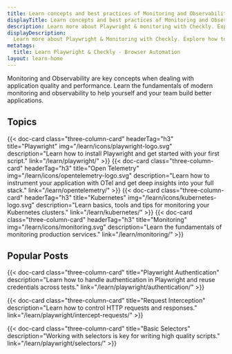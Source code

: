 ```yaml
---
title: Learn concepts and best practices of Monitoring and Observability
displayTitle: Learn concepts and best practices of Monitoring and Observability
description: Learn more about Playwright & monitoring with Checkly. Explore how to automate your web with a reliable, programmable monitoring workflow.
displayDescription: 
  Learn more about Playwright & Monitoring with Checkly. Explore how to automate your web with a reliable, programmable monitoring workflow.
metatags:
  title: Learn Playwright & Checkly - Browser Automation
layout: learn-home
---
```


Monitoring and Observability are key concepts when dealing with application quality and performance. Learn the fundamentals of modern monitoring and observability to help yourself and your team build better applications.
## Topics

<div class="cards-list">
{{< doc-card
	  class="three-column-card"
	  headerTag="h3"
	  title="Playwright"
	  img="/learn/icons/playwright-logo.svg"
	  description="Learn how to install Playwright and get started with your first script."
	  link="/learn/playwright/"
>}}
{{< doc-card
	  class="three-column-card"
	  headerTag="h3"
	  title="Open Telemetry"
	  img="/learn/icons/opentelemetry-logo.svg"
	  description="Learn how to instrument your application with OTel and get deep insights into your full stack."
	  link="/learn/opentelemetry/"
>}}
{{< doc-card
	  class="three-column-card"
	  headerTag="h3"
	  title="Kubernetes"
	  img="/learn/icons/kubernetes-logo.svg"
	  description="Learn basics, tools and tips for monitoring your Kubernetes clusters."
	  link="/learn/kubernetes/"
>}}
{{< doc-card
	  class="three-column-card"
	  headerTag="h3"
	  title="Monitoring"
	  img="/learn/icons/monitoring.svg"
	  description="Learn the fundamentals of monitoring production services."
	  link="/learn/monitoring/"
>}}
</div>


## Popular Posts

<div class="cards-list">
{{< doc-card class="three-column-card" title="Playwright Authentication" description="Learn how to handle authentication in Playwright and reuse credentials across tests." link="/learn/playwright/authentication/" >}}

{{< doc-card class="three-column-card" title="Request Interception" description="Learn how to control HTTP requests and responses." link="/learn/playwright/intercept-requests/" >}}

{{< doc-card class="three-column-card" title="Basic Selectors" description="Working with selectors is key for writing high quality scripts." link="/learn/playwright/selectors/" >}}

</div>
